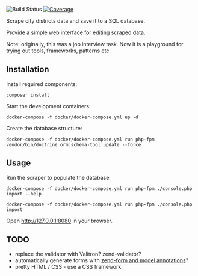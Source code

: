 ![Build Status][build-badge]
[![Coverage][coverage-badge]][coverage-url]

[build-badge]: https://github.com/pawel-slowik/districts/workflows/tests/badge.svg
[coverage-badge]: https://codecov.io/gh/pawel-slowik/districts/branch/master/graph/badge.svg
[coverage-url]: https://codecov.io/gh/pawel-slowik/districts

Scrape city districts data and save it to a SQL database.

Provide a simple web interface for editing scraped data.

Note: originally, this was a job interview task. Now it is a playground for
trying out tools, frameworks, patterns etc.

## Installation

Install required components:

	composer install

Start the development containers:

    docker-compose -f docker/docker-compose.yml up -d

Create the database structure:

    docker-compose -f docker/docker-compose.yml run php-fpm vendor/bin/doctrine orm:schema-tool:update --force

## Usage

Run the scraper to populate the database:

    docker-compose -f docker/docker-compose.yml run php-fpm ./console.php import --help

    docker-compose -f docker/docker-compose.yml run php-fpm ./console.php import

Open <http://127.0.0.1:8080> in your browser.

## TODO

- replace the validator with Valitron? zend-validator?
- automatically generate forms with [zend-form and model annotations](https://docs.zendframework.com/zend-form/quick-start/#using-annotations)?
- pretty HTML / CSS - use a CSS framework
